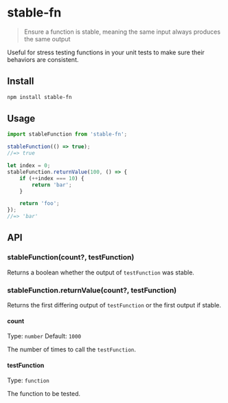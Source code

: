 # stable-fn

> Ensure a function is stable, meaning the same input always produces the same output

Useful for stress testing functions in your unit tests to make sure their behaviors are consistent.

## Install

```sh
npm install stable-fn
```

## Usage

```js
import stableFunction from 'stable-fn';

stableFunction(() => true);
//=> true

let index = 0;
stableFunction.returnValue(100, () => {
	if (++index === 10) {
		return 'bar';
	}

	return 'foo';
});
//=> 'bar'
```

## API

### stableFunction(count?, testFunction)

Returns a boolean whether the output of `testFunction` was stable.

### stableFunction.returnValue(count?, testFunction)

Returns the first differing output of `testFunction` or the first output if stable.

#### count

Type: `number`
Default: `1000`

The number of times to call the `testFunction`.

#### testFunction

Type: `function`

The function to be tested.
